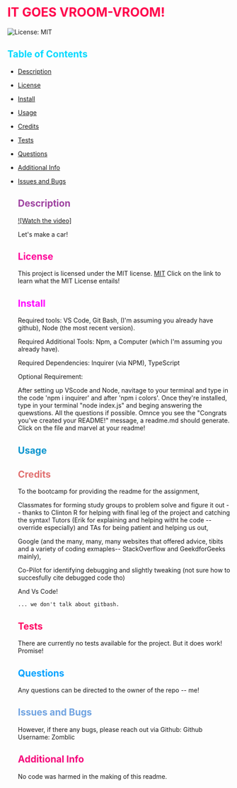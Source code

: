 # <span style="color:rgb(255, 0, 76);">IT GOES VROOM-VROOM!</span>
![License: MIT](./utils/MITBADGE.svg)
##  <span style="color:rgb(0, 217, 255);">Table of Contents</span>
- [Description](#description)
- [License](#license)
- [Install](#install)
- [Usage](#usage)
- [Credits](#credits)
- [Tests](#tests)
- [Questions](#questions)
- [Additional Info](#additional-info)
- [Issues and Bugs](#issues-and-bugs)
  

  ## <span style="color:rgb(158, 66, 160);">Description</span>

  [![Watch the video]](https://raw.githubusercontent.com/zomblic/makingacar/main/video/video.mov)

  
  Let's make a car!


  ## <span style="color:rgb(255, 0, 153);">License</span>
    This project is licensed under the MIT license.
    [MIT](https://opensource.org/licenses/MIT)
  Click on the link to learn what the MIT License entails!

  ## <span style="color:rgb(255, 0, 255);">Install</span>
  Required tools: VS Code, Git Bash, (I'm assuming you already have github), Node (the most recent version).

  Required Additional Tools: Npm, a Computer (which I'm assuming you already have).

  Required Dependencies: Inquirer (via NPM), TypeScript

  Optional Requirement: 

  After setting up VScode and Node, navitage to your terminal and type in the code 'npm i inquirer' and after 'npm i colors'.
  Once they're installed, type in your terminal "node index.js" and beging answering the quewstions. All the questions if possible. Omnce you see the "Congrats you've created your README!" message, a readme.md should generate.
  Click on the file and marvel at your readme!

  ## <span style="color:rgb(0, 147, 206);">Usage</span>




  ## <span style="color:rgb(225, 112, 112);">Credits</span>
    To the bootcamp for providing the readme for the assignment,

    Classmates for forming study groups to problem solve and figure it out -- thanks to Clinton R for helping with final leg of  the project and catching the syntax!
    Tutors (Erik for explaining and helping witht he code -- override especially) and TAs for being patient and helping us out,

    Google (and the many, many, many websites that offered advice, tibits and a variety of coding exmaples-- StackOverflow and GeekdforGeeks mainly),

    Co-Pilot for identifying debugging and slightly tweaking (not sure how to succesfully cite debugged code tho)

    And Vs Code!
    
      ... we don't talk about gitbash.
  
  ## <span style="color:rgb(255, 0, 98);">Tests</span>
    There are currently no tests available for the project.
    But it does work! Promise!

  ## <span style="color:rgb(2, 162, 255);">Questions</span>
    Any questions can be directed to the owner of the repo -- me!

   ## <span style="color:rgb(112, 163, 225);">Issues and Bugs</span>
    However, if there any bugs, please reach out via Github:
    Github Username: Zomblic
 

  ## <span style="color:rgb(245, 0, 122);">Additional Info</span>
    No code was harmed in the making of this readme.

